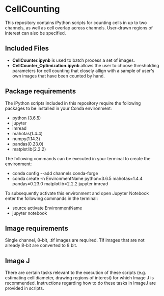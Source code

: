 # CellCounting
This repository contains iPython scripts for counting cells in up to two channels, as well as cell overlap across channels.  User-drawn regions of interest can also be specified.

## Included Files
* **CellCounter.ipynb** is used to batch process a set of images.
* **CellCounter_Optimization.ipynb** allows the user to choose thresholding parameters for cell counting that closely allign with a sample of user's own images that have been counted by hand.

## Package requirements
The iPython scripts included in this repository require the following packages to be installed in your Conda environment:
* python (3.6.5)
* jupyter
* imread
* mahotas(1.4.4)
* numpy(1.14.3)
* pandas(0.23.0)
* matplotlib(2.2.2) 

The following commands can be executed in your terminal to create the environment: 
* conda config --add channels conda-forge
* conda create -n EnvironmentName python=3.6.5 mahotas=1.4.4 pandas=0.23.0 matplotlib=2.2.2 jupyter imread

To subsequently activate this environment and open Jupyter Notebook enter the following commands in the terminal:
* source activate EnvironmentName
* jupyter notebook

## Image requirements
Single channel, 8-bit, .tif images are required.  Tif images that are not already 8-bit are converted to 8 bit.  

## Image J
There are certain tasks relevant to the execution of these scripts (e.g. estimating cell diameter, drawing regions of interest) for which Image J is recommended.  Instructions regarding how to do these tasks in ImageJ are provided in scripts.
